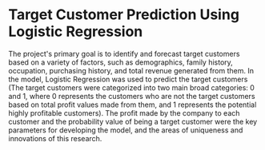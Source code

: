 # Target Customer Prediction Using Logistic Regression

The project's primary goal is to identify and forecast target customers based on a variety of factors, such as demographics, family history, occupation, purchasing history, and total revenue generated from them. In the model, Logistic Regression was used to predict the target customers (The target customers were categorized into two main broad categories: 0 and 1, where 0 represents the customers who are not the target customers based on total profit values made from them, and 1 represents the potential highly profitable customers). The profit made by the company to each customer and the probability value of being a target customer were the key parameters for developing the model, and the areas of uniqueness and innovations of this research.
